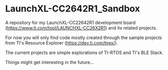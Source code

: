 # LaunchXL-CC2642R1_Sandbox

A repository for my LaunchXL-CC22642R1 development board (https://www.ti.com/tool/LAUNCHXL-CC26X2R1) and its related projects.

For now you will only find code mostly created through the sample projects from TI's Resource Explorer (https://dev.ti.com/tirex/).

The current projects are simple explorations of TI-RTOS and TI's BLE Stack.

Things might get interesting in the future...
